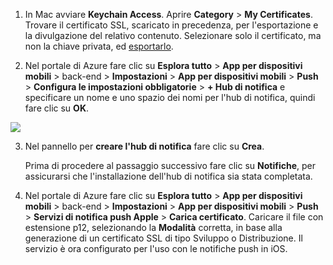 
1.  In Mac avviare **Keychain Access**. Aprire **Category** > **My Certificates**. Trovare il certificato SSL, scaricato in precedenza, per l'esportazione e la divulgazione del relativo contenuto. Selezionare solo il certificato, ma non la chiave privata, ed [esportarlo](https://support.apple.com/kb/PH20122?locale=en_US).

2. Nel portale di Azure fare clic su **Esplora tutto** > **App per dispositivi mobili** > back-end > **Impostazioni** > **App per dispositivi mobili** > **Push** > **Configura le impostazioni obbligatorie** > **+ Hub di notifica** e specificare un nome e uno spazio dei nomi per l'hub di notifica, quindi fare clic su **OK**.

  ![][1]

3. Nel pannello per **creare l'hub di notifica** fare clic su **Crea**.
     
    Prima di procedere al passaggio successivo fare clic su **Notifiche**, per assicurarsi che l'installazione dell'hub di notifica sia stata completata. 
4. Nel portale di Azure fare clic su **Esplora tutto** > **App per dispositivi mobili** > back-end > **Impostazioni** > **App per dispositivi mobili** > **Push** > **Servizi di notifica push Apple** > **Carica certificato**. Caricare il file con estensione p12, selezionando la **Modalità** corretta, in base alla generazione di un certificato SSL di tipo Sviluppo o Distribuzione. Il servizio è ora configurato per l'uso con le notifiche push in iOS.

[1]: ./media/app-service-mobile-apns-configure-push-preview/mobile-push-notification-hub.png

<!---HONumber=August15_HO8-->